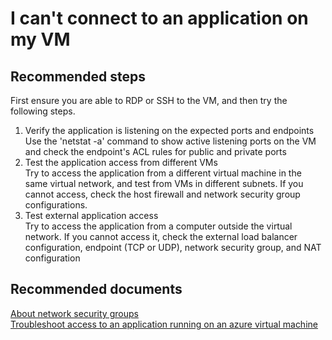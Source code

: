 <properties 
    pageTitle="I can't connect to an application on my VM"
    description="I can't connect to an application on my VM "
    service="microsoft.classiccompute"
    resource="virtualmachines"
    authors="kasparks"
    displayOrder="6"
    selfHelpType="resource"
    supportTopicIds=""
    productPesIds="14749"
    resourceTags="windows, linux"
	cloudEnvironments="public"	 
 />

# I can't connect to an application on my VM

## **Recommended steps**
First ensure you are able to RDP or SSH to the VM, and then try the following steps.

1. Verify the application is listening on the expected ports and endpoints <br>
Use the 'netstat -a' command to show active listening ports on the VM and check the endpoint's ACL rules for public and private ports
2. Test the application access from different VMs <br>
Try to access the application from a different virtual machine in the same virtual network, and test from VMs in different subnets. If you cannot access, check the host firewall and network security group configurations.
3. Test external application access <br>
Try to access the application from a computer outside the virtual network. If you cannot access it, check the external load balancer configuration, endpoint (TCP or UDP), network security group, and NAT configuration

## **Recommended documents**
[About network security groups](https://azure.microsoft.com/documentation/articles/virtual-networks-nsg/) <br>
[Troubleshoot access to an application running on an azure virtual machine](https://azure.microsoft.com/documentation/articles/virtual-machines-troubleshoot-access-application/)
